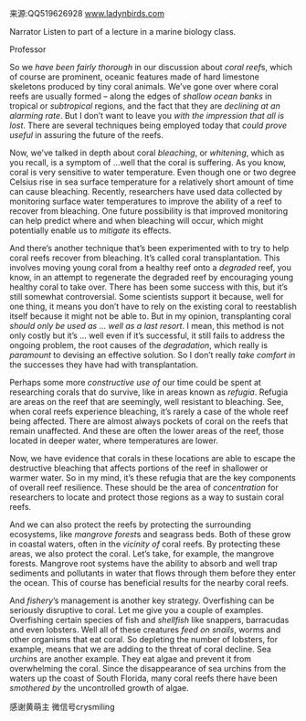 来源:QQ519626928 www.ladynbirds.com
  
Narrator 
Listen to part of a lecture in a marine biology class. 
  
Professor 
  
So we *have been fairly thorough* in our discussion about *coral reef*s, which of course are prominent, oceanic features made of hard limestone skeletons produced by tiny coral animals. We’ve gone over where coral reefs are usually formed – along the edges of *shallow ocean banks* in tropical or *subtropical* regions, and the fact that they are *declining at an alarming rate*. But I don’t want to leave you *with the impression that all is lost*. There are several techniques being employed today that *could prove useful* in assuring the future of the reefs. 
  
Now, we’ve talked in depth about coral *bleaching*, or *whitening*, which as you recall, is a symptom of …well that the coral is suffering. As you know, coral is very sensitive to water temperature. Even though one or two degree Celsius rise in sea surface temperature for a relatively short amount of time can cause bleaching. Recently, researchers have used data collected by monitoring surface water temperatures to improve the ability of a reef to recover from bleaching. One future possibility is that improved monitoring can help predict where and when bleaching will occur, which might potentially enable us to *mitigate* its effects. 
  
And there’s another technique that’s been experimented with to try to help coral reefs recover from bleaching. It’s called coral transplantation. This involves moving young coral from a healthy reef onto a *degraded* reef, you know, in an attempt to regenerate the degraded reef by encouraging young healthy coral to take over. There has been some success with this, but it’s still somewhat controversial. Some scientists support it because, well for one thing, it means you don’t have to rely on the existing coral to reestablish itself because it might not be able to. But in my opinion, transplanting coral *should only be used as … well as a last *resort**. I mean, this method is not only costly but it’s … well even if it’s successful, it still fails to address the ongoing problem, the root causes of the *degradation*, which really is *paramount* to devising an effective solution. So I don’t really *take comfort in* the successes they have had with transplantation. 
  
Perhaps some more *constructive use of* our time could be spent at researching corals that do survive, like in areas known as *refugia*. Refugia are areas on the reef that are seemingly, well resistant to bleaching. See, when coral reefs experience bleaching, it’s rarely a case of the whole reef being affected. There are almost always pockets of coral on the reefs that remain unaffected. And these are often the lower areas of the reef, those located in deeper water, where temperatures are lower. 
  
Now, we have evidence that corals in these locations are able to escape the destructive bleaching that affects portions of the reef in shallower or warmer water. So in my mind, it’s these refugia that are the key components of overall reef resilience. These should be the area of *concentration* for researchers to locate and protect those regions as a way to sustain coral reefs. 
  
And we can also protect the reefs by protecting the surrounding ecosystems, like *mangrove forest*s and seagrass beds. Both of these grow in coastal waters, often in the *vicinity of* coral reefs. By protecting these areas, we also protect the coral. Let’s take, for example, the mangrove forests. Mangrove root systems have the ability to absorb and well trap sediments and pollutants in water that flows through them before they enter the ocean. This of course has beneficial results for the nearby coral reefs. 
  
And *fishery*’s management is another key strategy. Overfishing can be seriously disruptive to coral. Let me give you a couple of examples. Overfishing certain species of fish and *shellfish* like snappers, barracudas and even lobsters. Well all of these creatures *feed on* *snails*, worms and other organisms that eat coral. So depleting the number of lobsters, for example, means that we are adding to the threat of coral decline. Sea *urchin*s are another example. They eat algae and prevent it from overwhelming the coral. Since the disappearance of sea urchins from the waters up the coast of South Florida, many coral reefs there have been *smothered by* the uncontrolled growth of algae. 

感谢黄萌主 微信号crysmiling